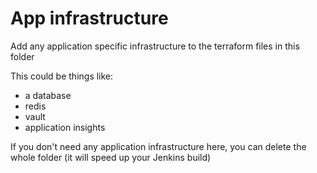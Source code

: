 # App infrastructure

Add any application specific infrastructure to the terraform files in this folder

This could be things like:
* a database
* redis
* vault
* application insights

If you don't need any application infrastructure here, you can delete the whole folder (it will speed up your Jenkins build)

